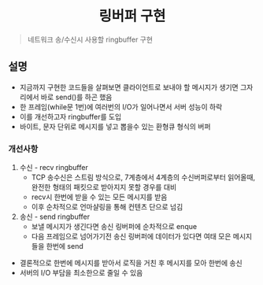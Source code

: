 <h1 align="center">링버퍼 구현</h1>

> 네트워크 송/수신시 사용할 ringbuffer 구현

## 설명
- 지금까지 구현한 코드들을 살펴보면 클라이언트로 보내야 할 메시지가 생기면 그자리에서 바로 send()를 하곤 했음
- 한 프레임(while문 1번)에 여러번의 I/O가 일어나면서 서버 성능이 하락
- 이를 개선하고자 ringbuffer를 도입
- 바이트, 문자 단위로 메시지를 넣고 뽑을수 있는 환형큐 형식의 버퍼

### 개선사항
1. 수신 - recv ringbuffer
	- TCP 송수신은 스트림 방식으로, 7계층에서 4계층의 수신버퍼로부터 읽어올때, 완전한 형태의 패킷으로 받아지지 못할 경우를 대비
	- recv시 한번에 받을 수 있는 모든 메시지를 받음
	- 이후 순차적으로 언마샬링을 통해 컨텐츠 단으로 넘김
2. 송신 - send ringbuffer
	- 보낼 메시지가 생긴다면 송신 링버퍼에 순차적으로 enque
	- 다음 프레임으로 넘어가기전 송신 링버퍼에 데이터가 있다면 여태 모은 메시지들을 한번에 send

- 결론적으로 한번에 메시지를 받아서 로직을 거친 후 메시지를 모아 한번에 송신
- 서버의 I/O 부담을 최소한으로 줄일 수 있음
